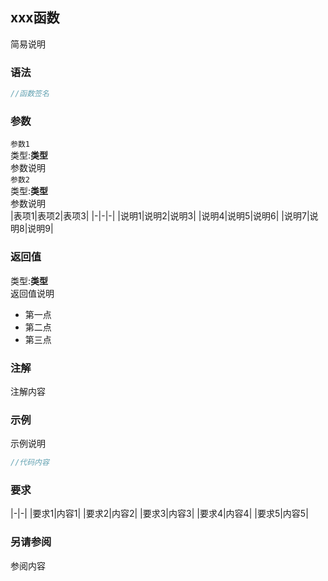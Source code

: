 ## xxx函数
简易说明  
  
### 语法
```cpp
//函数签名
```
  
### 参数
  
`参数1`  
类型:**类型**  
参数说明  
`参数2`  
类型:**类型**  
参数说明  
|表项1|表项2|表项3|
|-|-|-|
|说明1|说明2|说明3|
|说明4|说明5|说明6|
|说明7|说明8|说明9|
  
### 返回值
类型:**类型**  
返回值说明  
- 第一点
- 第二点
- 第三点
  
### 注解
注解内容  
  
### 示例
示例说明  
```cpp
//代码内容
```
  
### 要求
|-|-|
|要求1|内容1|
|要求2|内容2|
|要求3|内容3|
|要求4|内容4|
|要求5|内容5|
  
### 另请参阅
参阅内容  
  
